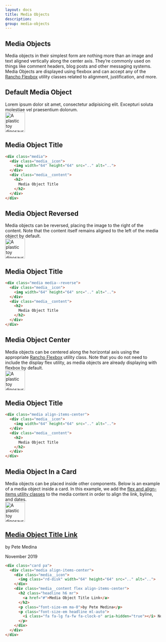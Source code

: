 ```yaml
---
layout: docs
title: Media Objects
description: 
group: media-objects
---
```


## Media Objects

Media objects in their simplest form are nothing more than an image and text aligned vertically along the center axis. They&rsquo;re commonly used on things like comment headers, blog posts and other messaging systems. Media Objects are displayed using flexbox and can accept any of the <a href="utilities/flexbox">Rancho Flexbox</a> utility classes related to alignment, justification, and more.

<h2 class="h5 mt-u4">Default Media Object</h2>
Lorem ipsum dolor sit amet, consectetur adipisicing elit. Excepturi soluta molestiae vel praesentium dolorum.

<div class="ba bw-d3 pa-u1">
  <div class="media">
    <div class="media__icon">
      <img width="64" height="64" src="../../assets/images/img1-thumb.jpg" alt="A plastic toy dinosaur in front of a house plant.">
    </div>
    <div class="media__content">
      <h2 class="headline h6">
        Media Object Title
      </h2>
    </div>
  </div>
</div>

```html
<div class="media">
  <div class="media__icon">
    <img width="64" height="64" src=".." alt="..">
  </div>
  <div class="media__content">
    <h2>
      Media Object Title
    </h2>
  </div>
</div>
```

<h2 class="h5 mt-u4">Media Object Reversed</h2>
Media objects can be reversed, placing the image to the right of the content. Note that the content itself remains aligned to the left of the media object by default.

<div class="ba bw-d3 pa-u1">
  <div class="media media--reverse">
    <div class="media__icon">
      <img width="64" height="64" src="../../assets/images/img1-thumb.jpg" alt="A plastic toy dinosaur in front of a house plant.">
    </div>
    <div class="media__content">
      <h2 class="headline h6">
        Media Object Title
      </h2>
    </div>
  </div>
</div>

```html
<div class="media media--reverse">
  <div class="media__icon">
    <img width="64" height="64" src=".." alt="..">
  </div>
  <div class="media__content">
    <h2>
      Media Object Title
    </h2>
  </div>
</div>
```

<h2 class="h5 mt-u4">Media Object Center</h2>
Media objects can be centered along the horizontal axis using the appropriate <a href="utilities/flexbox">Rancho Flexbox</a> utility class. Note that you do not need to include the display flex utility, as media objects are already displaying with flexbox by default.

<div class="ba bw-d3 pa-u1">
  <div class="media align-items-center">
    <div class="media__icon">
      <img width="64" height="64" src="../../assets/images/img1-thumb.jpg" alt="A plastic toy dinosaur in front of a house plant.">
    </div>
    <div class="media__content">
      <h2 class="headline h6">
        Media Object Title
      </h2>
    </div>
  </div>
</div>

```html
<div class="media align-items-center">
  <div class="media__icon">
    <img width="64" height="64" src=".." alt="..">
  </div>
  <div class="media__content">
    <h2>
      Media Object Title
    </h2>
  </div>
</div>
```

<h2 class="h5 mt-u4">Media Object In a Card</h2>
Media objects can be placed inside other components. Below is an example of a media object inside a card. In this example, we add the <a href="utilities/flexbox">flex and align-items utility classes</a> to the media content in order to align the link, byline, and dates.

<div class="ba bw-d3 pa-u1">
  <div class="card pa">
    <div class="media align-items-center">
      <div class="media__icon">
        <img class="rd-disk" width="64" height="64" src="../../assets/images/img1-thumb.jpg" alt="A plastic toy dinosaur in front of a house plant.">
      </div>
      <div class="media__content flex align-items-center">
        <h2 class="headline h6 mr">
          <a href="#">Media Object Title Link</a>
        </h2>
        <p class="font-size-em ma-0">by Pete Medina</p>
        <p class="font-size-em headline ml-auto">
          <i class="fa fa-lg fa-fw fa-clock-o" aria-hidden="true"></i> November 2019
        </p>
      </div>
    </div>
  </div>
</div>

```html
<div class="card pa">
  <div class="media align-items-center">
    <div class="media__icon">
      <img class="rd-disk" width="64" height="64" src=".." alt="..">
    </div>
    <div class="media__content flex align-items-center">
      <h2 class="headline h6 mr">
        <a href="#">Media Object Title Link</a>
      </h2>
      <p class="font-size-em ma-0">by Pete Medina</p>
      <p class="font-size-em headline ml-auto">
        <i class="fa fa-lg fa-fw fa-clock-o" aria-hidden="true"></i> November 2019
      </p>
    </div>
  </div>
</div>
```

